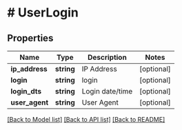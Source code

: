 # # UserLogin

## Properties

Name | Type | Description | Notes
------------ | ------------- | ------------- | -------------
**ip_address** | **string** | IP Address | [optional]
**login** | **string** | login | [optional]
**login_dts** | **string** | Login date/time | [optional]
**user_agent** | **string** | User Agent | [optional]

[[Back to Model list]](../../README.md#models) [[Back to API list]](../../README.md#endpoints) [[Back to README]](../../README.md)
